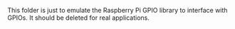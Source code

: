 This folder is just to emulate the Raspberry Pi GPIO library to interface with GPIOs.
It should be deleted for real applications.